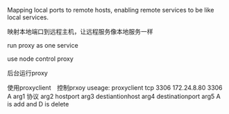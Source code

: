 Mapping local ports to remote hosts, enabling remote services to be like local services.

映射本地端口到远程主机，让远程服务像本地服务一样


run proxy as one service

use node control proxy 

后台运行proxy 

使用proxyclient　控制prxoy
useage: proxyclient tcp 3306 172.24.8.80 3306 A
arg1 协议
arg2 hostport
arg3 destiantionhost
arg4 destinationport
arg5 A is add and  D is delete

